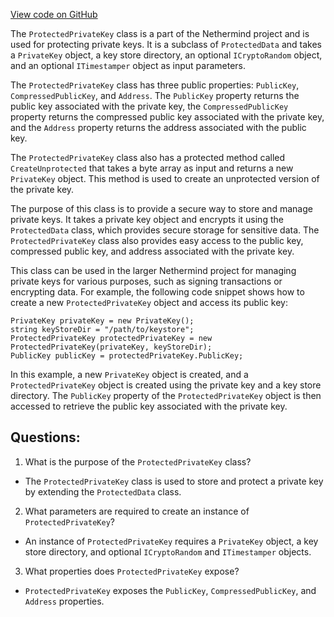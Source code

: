 [View code on GitHub](https://github.com/NethermindEth/nethermind/src/Nethermind/Nethermind.Crypto/ProtectedPrivateKey.cs)

The `ProtectedPrivateKey` class is a part of the Nethermind project and is used for protecting private keys. It is a subclass of `ProtectedData` and takes a `PrivateKey` object, a key store directory, an optional `ICryptoRandom` object, and an optional `ITimestamper` object as input parameters. 

The `ProtectedPrivateKey` class has three public properties: `PublicKey`, `CompressedPublicKey`, and `Address`. The `PublicKey` property returns the public key associated with the private key, the `CompressedPublicKey` property returns the compressed public key associated with the private key, and the `Address` property returns the address associated with the public key.

The `ProtectedPrivateKey` class also has a protected method called `CreateUnprotected` that takes a byte array as input and returns a new `PrivateKey` object. This method is used to create an unprotected version of the private key.

The purpose of this class is to provide a secure way to store and manage private keys. It takes a private key object and encrypts it using the `ProtectedData` class, which provides secure storage for sensitive data. The `ProtectedPrivateKey` class also provides easy access to the public key, compressed public key, and address associated with the private key.

This class can be used in the larger Nethermind project for managing private keys for various purposes, such as signing transactions or encrypting data. For example, the following code snippet shows how to create a new `ProtectedPrivateKey` object and access its public key:

```
PrivateKey privateKey = new PrivateKey();
string keyStoreDir = "/path/to/keystore";
ProtectedPrivateKey protectedPrivateKey = new ProtectedPrivateKey(privateKey, keyStoreDir);
PublicKey publicKey = protectedPrivateKey.PublicKey;
```

In this example, a new `PrivateKey` object is created, and a `ProtectedPrivateKey` object is created using the private key and a key store directory. The `PublicKey` property of the `ProtectedPrivateKey` object is then accessed to retrieve the public key associated with the private key.
## Questions: 
 1. What is the purpose of the `ProtectedPrivateKey` class?
- The `ProtectedPrivateKey` class is used to store and protect a private key by extending the `ProtectedData` class.

2. What parameters are required to create an instance of `ProtectedPrivateKey`?
- An instance of `ProtectedPrivateKey` requires a `PrivateKey` object, a key store directory, and optional `ICryptoRandom` and `ITimestamper` objects.

3. What properties does `ProtectedPrivateKey` expose?
- `ProtectedPrivateKey` exposes the `PublicKey`, `CompressedPublicKey`, and `Address` properties.